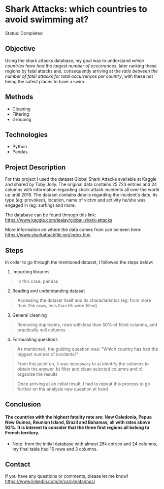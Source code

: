 # Shark Attacks: which countries to avoid swimming at?

Status: Completed

## Objective

Using the shark attacks database, my goal was to understand *which countries have had the largest number of occurrences*, later ranking these regions by fatal attacks and, consequently arriving at the *ratio between the number of fatal attacks for total occurrences per country*, with these not being the safest places to have a swim.

## Methods

  - Cleaning
  - Filtering
  - Grouping
  
## Technologies 

  - Python
  - Pandas

## Project Description

  For this project I used the dataset Global Shark Attacks available at Kaggle and shared by Toby Jolly. The original data contains 25.723 entries and 24 columns with information regarding shark attack incidents all over the world up until 2018. The dataset contains details regarding the incident's date, its type (eg: provoked), location, name of victim and activity he/she was engaged in (eg: surfing) and more.
  
  The database can be found through this link: <https://www.kaggle.com/teajay/global-shark-attacks>
  
  More information on where the data comes from can be seen here: <https://www.sharkattackfile.net/index.htm>

## Steps
  
  In order to go through the mentioned dataset, I followed the steps below:
  
  1) Importing libraries
  > In this case, pandas
  
  2) Reading and understanding dataset
  > Accessing the dataset itself and its characteristics (eg: from more than 25k rows, less than 9k were filled)
  
  3) General cleaning
  > Removing duplicates, rows with less than 50% of filled columns, and practically null columns
  
  4) Formulating questions
  > As mentioned, the guiding question was: "Which country has had the biggest number of incidents?"
  > 
  > From this point on, it was necessary to a) identify the columns to obtain the answer, b) filter and clean selected columns and c) organize the results
  > 
  > Once arriving at an initial result, I had to repeat this process to go further on the analysis new question at hand

## Conclusion
 
#### The countries with the highest fatality rate are: New Caledonia, Papua New Guinea, Reunion Island, Brazil and Bahamas, all with rates above 92%. It is interest to consider that the three first regions all belong to French territory.
 
 * Note: from the initial database with almost 26k entries and 24 columns, my final table had 15 rows and 3 columns.

## Contact
  
  If you have any questions or comments, please let me know!
  https://www.linkedin.com/in/carolinatannus/
  
